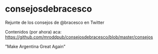 # consejosdebracesco
Rejunte de los consejos de @bracesco en Twitter

Contenidos (por ahora) aca: https://github.com/mroddpub/consejosdebracesco/blob/master/consejos

"Make Argentina Great Again"

